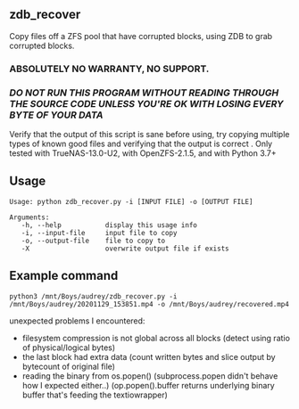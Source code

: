 ## zdb_recover
 Copy files off a ZFS pool that have corrupted blocks, using ZDB to grab corrupted blocks.  

### ABSOLUTELY NO WARRANTY, NO SUPPORT.
### *DO NOT RUN THIS PROGRAM WITHOUT READING THROUGH THE SOURCE CODE UNLESS YOU'RE OK WITH LOSING EVERY BYTE OF YOUR DATA*  
Verify that the output of this script is sane before using, try copying multiple types of known good files and verifying that the output is correct  .
Only tested with TrueNAS-13.0-U2, with OpenZFS-2.1.5, and with Python 3.7+

## Usage
```
Usage: python zdb_recover.py -i [INPUT FILE] -o [OUTPUT FILE]

Arguments:
   -h, --help           display this usage info
   -i, --input-file     input file to copy
   -o, --output-file    file to copy to
   -X                   overwrite output file if exists
```

## Example command
```
python3 /mnt/Boys/audrey/zdb_recover.py -i /mnt/Boys/audrey/20201129_153851.mp4 -o /mnt/Boys/audrey/recovered.mp4
```

unexpected problems I encountered:
* filesystem compression is not global across all blocks (detect using ratio of physical/logical bytes)
* the last block had extra data (count written bytes and slice output by bytecount of original file)
* reading the binary from os.popen() (subprocess.popen didn't behave how I expected either..) (op.popen().buffer returns underlying binary buffer that's feeding the textiowrapper)
